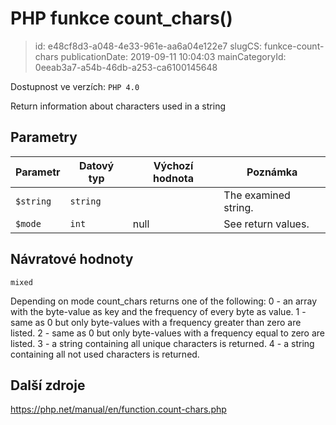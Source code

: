 PHP funkce count_chars()
================================

> id: e48cf8d3-a048-4e33-961e-aa6a04e122e7
> slugCS: funkce-count-chars
> publicationDate: 2019-09-11 10:04:03
> mainCategoryId: 0eeab3a7-a54b-46db-a253-ca6100145648

Dostupnost ve verzích: `PHP 4.0`

Return information about characters used in a string


Parametry
--------------

| Parametr | Datový typ | Výchozí hodnota | Poznámka |
|-----|-----|-----|-----|
| `$string` | `string` |  | The examined string. |
| `$mode` | `int` | null | See return values. |


Návratové hodnoty
----------------

`mixed`

Depending on mode
count_chars returns one of the following:
0 - an array with the byte-value as key and the frequency of
every byte as value.
1 - same as 0 but only byte-values with a frequency greater
than zero are listed.
2 - same as 0 but only byte-values with a frequency equal to
zero are listed.
3 - a string containing all unique characters is returned.
4 - a string containing all not used characters is returned.

Další zdroje
------------

https://php.net/manual/en/function.count-chars.php
